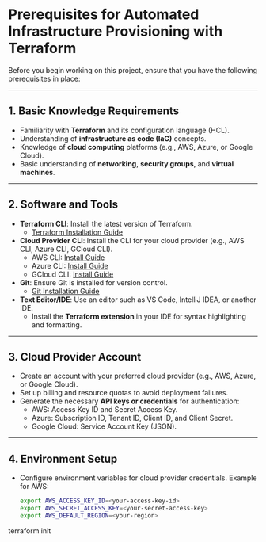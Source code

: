 # Prerequisites for Automated Infrastructure Provisioning with Terraform

Before you begin working on this project, ensure that you have the following prerequisites in place:

---

## 1. **Basic Knowledge Requirements**
- Familiarity with **Terraform** and its configuration language (HCL).
- Understanding of **infrastructure as code (IaC)** concepts.
- Knowledge of **cloud computing** platforms (e.g., AWS, Azure, or Google Cloud).
- Basic understanding of **networking**, **security groups**, and **virtual machines**.

---

## 2. **Software and Tools**
- **Terraform CLI**: Install the latest version of Terraform.
  - [Terraform Installation Guide](https://developer.hashicorp.com/terraform/downloads)
- **Cloud Provider CLI**: Install the CLI for your cloud provider (e.g., AWS CLI, Azure CLI, GCloud CLI).
  - AWS CLI: [Install Guide](https://docs.aws.amazon.com/cli/latest/userguide/install-cliv2.html)
  - Azure CLI: [Install Guide](https://learn.microsoft.com/en-us/cli/azure/install-azure-cli)
  - GCloud CLI: [Install Guide](https://cloud.google.com/sdk/docs/install)
- **Git**: Ensure Git is installed for version control.
  - [Git Installation Guide](https://git-scm.com/book/en/v2/Getting-Started-Installing-Git)
- **Text Editor/IDE**: Use an editor such as VS Code, IntelliJ IDEA, or another IDE.
  - Install the **Terraform extension** in your IDE for syntax highlighting and formatting.

---

## 3. **Cloud Provider Account**
- Create an account with your preferred cloud provider (e.g., AWS, Azure, or Google Cloud).
- Set up billing and resource quotas to avoid deployment failures.
- Generate the necessary **API keys or credentials** for authentication:
  - AWS: Access Key ID and Secret Access Key.
  - Azure: Subscription ID, Tenant ID, Client ID, and Client Secret.
  - Google Cloud: Service Account Key (JSON).

---

## 4. **Environment Setup**
- Configure environment variables for cloud provider credentials.
  Example for AWS:
  ```bash
  export AWS_ACCESS_KEY_ID=<your-access-key-id>
  export AWS_SECRET_ACCESS_KEY=<your-secret-access-key>
  export AWS_DEFAULT_REGION=<your-region>

terraform init
